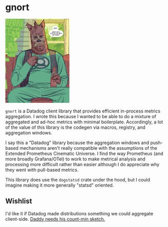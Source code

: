 # gnort

<img src="gnort.webp" alt="alien dog named G-n-o-r-t looking nonplussed" width="200"/>

`gnort` is a Datadog client library that provides efficient in-process metrics aggregation. I wrote this because I wanted to be able to do a mixture of aggregated and ad-hoc metrics with minimal boilerplate. Accordingly, a lot of the value of this library is the codegen via macros, registry, and aggregation windows.

I say this a "Datadog" library because the aggregation windows and push-based mechanisms aren't really compatible with the assumptions of the Extended Prometheus Cinematic Universe. I find the way Prometheus (and more broadly Grafana/OTel) to work to make metrical analysis and processing more difficult rather than easier although I do appreciate why they went with pull-based metrics.

This library does use the `dogstatsd` crate under the hood, but I could imagine making it more generally "statsd" oriented.

## Wishlist

I'd like it if Datadog made distributions something we could aggregate client-side. [Daddy needs his count-min sketch.](https://dsf.berkeley.edu/cs286/papers/countmin-latin2004.pdf)
